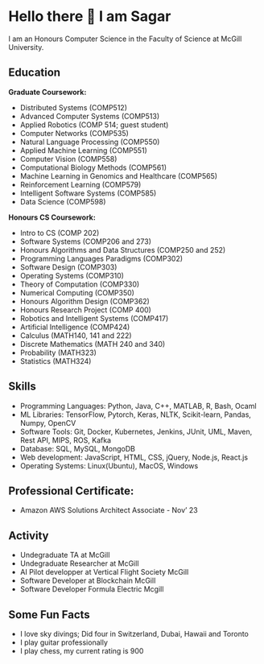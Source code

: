 # Hello there 👋 I am Sagar
I am an Honours Computer Science in the Faculty of Science at McGill University.

## Education

**Graduate Coursework:** 
- Distributed Systems (COMP512)
- Advanced Computer Systems (COMP513)
- Applied Robotics (COMP 514; guest student)
- Computer Networks (COMP535)
- Natural Language Processing (COMP550)
- Applied Machine Learning (COMP551)
- Computer Vision (COMP558)
- Computational Biology Methods (COMP561)
- Machine Learning in Genomics and Healthcare (COMP565)
- Reinforcement Learning (COMP579)
- Intelligent Software Systems (COMP585)
- Data Science (COMP598)

**Honours CS Coursework:** 
- Intro to CS (COMP 202)
- Software Systems (COMP206 and 273)
- Honours Algorithms and Data Structures (COMP250 and 252)
- Programming Languages Paradigms (COMP302)
- Software Design (COMP303)
- Operating Systems (COMP310)
- Theory of Computation (COMP330)
- Numerical Computing (COMP350)
- Honours Algorithm Design (COMP362)
- Honours Research Project (COMP 400)
- Robotics and Intelligent Systems (COMP417)
- Artificial Intelligence (COMP424)
- Calculus (MATH140, 141 and 222)
- Discrete Mathematics (MATH 240 and 340)
- Probability (MATH323)
- Statistics (MATH324)

## Skills
- Programming Languages: Python, Java, C++, MATLAB, R, Bash, Ocaml
- ML Libraries: TensorFlow, Pytorch, Keras, NLTK, Scikit-learn, Pandas, Numpy, OpenCV
- Software Tools: Git, Docker, Kubernetes, Jenkins, JUnit, UML, Maven, Rest API, MIPS, ROS, Kafka
- Database: SQL, MySQL, MongoDB
- Web development: JavaScript, HTML, CSS, jQuery, Node.js, React.js
- Operating Systems: Linux(Ubuntu), MacOS, Windows

## Professional Certificate:
- Amazon AWS Solutions Architect Associate - Nov’ 23

## Activity
- Undegraduate TA at McGill
- Undegraduate Researcher at McGill
- AI Pilot developper at Vertical Flight Society McGill
- Software Developer at Blockchain McGill
- Software Developer Formula Electric Mcgill

## Some Fun Facts
- I love sky divings; Did four in Switzerland, Dubai, Hawaii and Toronto
- I play guitar professionally
- I play chess, my current rating is 900

<!--
**Sagarnandeshwar/Sagarnandeshwar** is a ✨ _special_ ✨ repository because its `README.md` (this file) appears on your GitHub profile.

Here are some ideas to get you started:

- 🔭 I’m currently working on ...
- 🌱 I’m currently learning ...
- 👯 I’m looking to collaborate on ...
- 🤔 I’m looking for help with ...
- 💬 Ask me about ...
- 📫 How to reach me: ...
- 😄 Pronouns: ...
- ⚡ Fun fact: ...
-->
